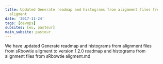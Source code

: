 ```yaml
---
title: Updated Generate readmap and histograms from alignment files from sRbowtie
  aligment
date: '2017-11-24'
tags: [devops]
subsites: [eu, pasteur]
main_subsite: pasteur
---
```


We have updated Generate readmap and histograms from alignment files from sRbowtie aligment to  version 1.2.0 readmap and histograms from alignment files from sRbowtie aligment.md

